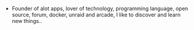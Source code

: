- Founder of alot apps, lover of technology, programming language, open source, forum, docker, unraid and arcade, I like to discover and learn new things..
  <br>










































































































































































































































































































































































































































